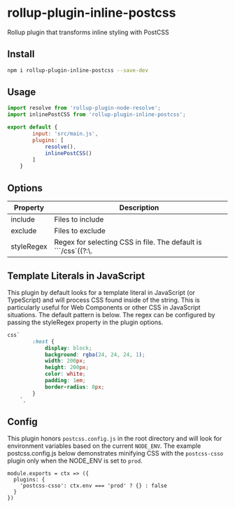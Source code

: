 # rollup-plugin-inline-postcss

Rollup plugin that transforms inline styling with PostCSS

## Install

```bash
npm i rollup-plugin-inline-postcss --save-dev
```

## Usage

```js
import resolve from 'rollup-plugin-node-resolve';
import inlinePostCSS from 'rollup-plugin-inline-postcss';

export default {
        input: 'src/main.js',
        plugins: [
            resolve(),
            inlinePostCSS()
        ]
    }

```

## Options


| Property  | Description  |
|-----------|--------------|
| include  |   Files to include |
| exclude  |   Files to exclude |
| styleRegex  |  Regex for selecting CSS in file. The default is ```/css\`((?:\\.|[^"\\])*)\`/g``` |


## Template Literals in JavaScript

This plugin by default looks for a template literal in JavaScript (or TypeScript) and will process CSS found inside of the string. This is particularly useful for Web Components or other CSS in JavaScript situations. The default pattern is below. The regex can be configured by passing the styleRegex property in the plugin options.

```css
css`
		:host {
			display: block;
			background: rgba(24, 24, 24, 1);
			width: 200px;
			height: 200px;
			color: white;
			padding: 1em;
			border-radius: 8px;
		}
	`,
```

## Config

This plugin honors `postcss.config.js` in the root directory and will look for environment variables based on the current `NODE_ENV`. The example postcss.config.js below demonstrates minifying CSS with the `postcss-csso` plugin only when the NODE_ENV is set to `prod`.

```
module.exports = ctx => ({
  plugins: {
    'postcss-csso': ctx.env === 'prod' ? {} : false
  }
})
```

